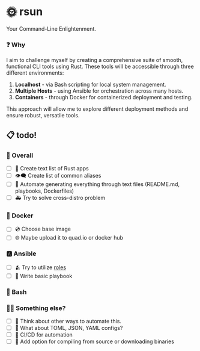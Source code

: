 # :sun_with_face: rsun

Your Command-Line Enlightenment.

### :question: Why

I aim to challenge myself by creating a comprehensive suite of smooth, functional CLI tools using Rust. These tools will be accessible through three different environments: 

1. **Localhost** - via Bash scripting for local system management.
2. **Multiple Hosts** - using Ansible for orchestration across many hosts.
3. **Containers** - through Docker for containerized deployment and testing.

This approach will allow me to explore different deployment methods and ensure robust, versatile tools.

## :clipboard: todo!

### :scroll: Overall

- [ ] :crab: Create text list of Rust apps
- [ ] :eye_speech_bubble: Create list of common aliases
- [ ] :brain: Automate generating everything through text files (README.md, playbooks, Dockerfiles)
- [ ] :ambulance: Try to solve cross-distro problem

### :whale: Docker

- [ ] :cd: Choose base image
- [ ] :globe_with_meridians: Maybe upload it to quad.io or docker hub

### :a: Ansible

- [ ] :people_hugging: Try to utilize [roles](https://docs.ansible.com/ansible/latest/playbook_guide/playbooks_reuse_roles.html)
- [ ] :game_die: Write basic playbook

### :shell: Bash


### :man_shrugging: Something else?

- [ ] :robot: Think about other ways to automate this.
- [ ] :thinking: What about TOML, JSON, YAML configs?
- [ ] :repeat: CI/CD for automation
- [ ] :open_file_folder: Add option for compiling from source or downloading binaries

